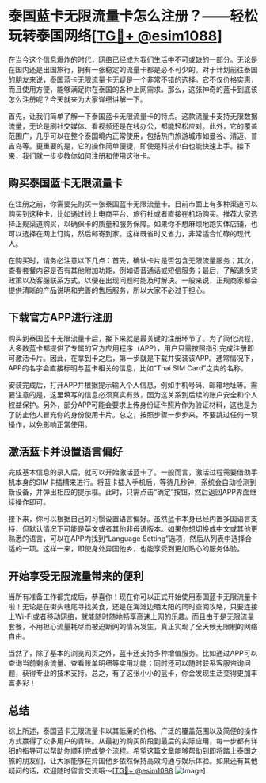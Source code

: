 # 泰国蓝卡无限流量卡怎么注册？——轻松玩转泰国网络[[TG💪+ @esim1088](https://t.me/s/esim1088)]

在当今这个信息爆炸的时代，网络已经成为我们生活中不可或缺的一部分。无论是在国内还是出国旅行，拥有一张稳定的流量卡都是必不可少的。对于计划前往泰国的朋友来说，泰国蓝卡无限流量卡无疑是一个非常不错的选择。它不仅价格实惠，而且使用方便，能够满足你在泰国的各种上网需求。那么，这张神奇的蓝卡到底该怎么注册呢？今天就来为大家详细讲解一下。

首先，让我们简单了解一下泰国蓝卡无限流量卡的特点。这款流量卡支持无限数据流量，无论是刷社交媒体、看视频还是在线办公，都能轻松应对。此外，它的覆盖范围广，几乎可以在整个泰国境内正常使用，包括热门旅游城市如曼谷、清迈、普吉岛等。更重要的是，它的操作简单便捷，即使是科技小白也能快速上手。接下来，我们就一步步教你如何注册和使用这张卡。

## 购买泰国蓝卡无限流量卡

在注册之前，你需要先购买一张泰国蓝卡无限流量卡。目前市面上有多种渠道可以购买到这种卡，比如通过线上电商平台、旅行社或者直接在机场购买。推荐大家选择正规渠道购买，以确保卡的质量和服务保障。如果你不想麻烦地跑实体店铺，也可以选择在网上订购，然后邮寄到家。这样既省时又省力，非常适合忙碌的现代人。

在购买时，请务必注意以下几点：首先，确认卡片是否包含无限流量服务；其次，查看套餐内容是否有其他附加功能，例如语音通话或短信服务；最后，了解退换货政策以及客服联系方式，以便在出现问题时能及时解决。一般来说，正规商家都会提供清晰的产品说明和完善的售后服务，所以大家不必过于担心。

## 下载官方APP进行注册

购买到泰国蓝卡无限流量卡后，接下来就是最关键的注册环节了。为了简化流程，大多数蓝卡都提供了专属的官方应用程序（APP），用户只需按照指引完成注册即可激活卡片。因此，在拿到卡之后，第一步就是下载并安装该APP。通常情况下，APP的名字会直接标明与蓝卡相关的信息，比如“Thai SIM Card”之类的名称。

安装完成后，打开APP并根据提示输入个人信息，例如手机号码、邮箱地址等。需要注意的是，这里填写的信息必须真实有效，因为这关系到后续的账户安全和个人权益保护。另外，部分APP可能会要求上传身份证件照片作为验证材料，这也是为了防止他人冒充你的身份使用卡片。总之，按照步骤一步步来，不要跳过任何一项操作，以免影响正常使用。

## 激活蓝卡并设置语言偏好

完成基本信息的录入后，就可以开始激活蓝卡了。一般而言，激活过程需要借助手机本身的SIM卡插槽来进行。将蓝卡插入手机后，等待几秒钟，系统会自动检测到新设备，并弹出相应的提示框。此时，只需点击“确定”按钮，然后返回APP界面继续操作即可。

接下来，你可以根据自己的习惯设置语言偏好。虽然蓝卡本身已经内置多国语言支持，但默认情况下可能是英文或者其他非母语版本。如果你想切换成中文或其他更熟悉的语言，可以在APP内找到“Language Setting”选项，然后从列表中选择合适的一项。这样一来，即使身处异国他乡，也能享受到更加贴心的服务体验。

## 开始享受无限流量带来的便利

当所有准备工作都完成后，恭喜你！现在你可以正式开始使用泰国蓝卡无限流量卡啦！无论是在街头巷尾寻找美食，还是在海滩边晒太阳的同时查阅攻略，只要连接上Wi-Fi或者移动网络，就能随时随地畅享高速上网的乐趣。而且由于是无限流量套餐，不用担心流量耗尽而被迫断网的情况发生，真正实现了全天候无限制的网络自由。

当然了，除了基本的浏览网页之外，蓝卡还支持多种增值服务。比如通过APP可以查询当前剩余流量、查看账单明细等实用功能；同时还可以随时联系客服咨询问题，获得专业的技术支持。总之，有了这张小小的蓝卡，你会发现生活变得更加丰富多彩！

## 总结

综上所述，泰国蓝卡无限流量卡以其低廉的价格、广泛的覆盖范围以及简便的操作方式赢得了众多用户的青睐。从最初的购买阶段到最后的实际应用，每一步都有详细的指导可以帮助你顺利完成整个流程。希望这篇文章能够帮助到即将踏上泰国之旅的朋友们，让大家能够在异国他乡依然保持高效沟通与娱乐体验。如果还有其他疑问的话，欢迎随时留言交流哦～[[TG💪+ @esim1088](https://t.me/s/esim1088) ![Image](https://i.postimg.cc/4NQfJmqS/Snipaste-2025-05-13-00-14-12.png)]